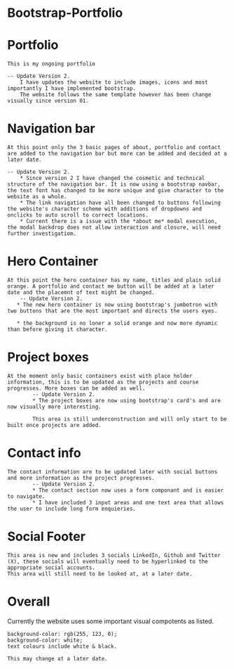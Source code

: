 # Bootstrap-Portfolio

 # Portfolio
    This is my ongoing portfolio

    -- Update Version 2.
        I have updates the website to include images, icons and most importantly I have implemented bootstrap.
        The website follows the same template however has been change visually since version 01.

# Navigation bar

    At this point only the 3 basic pages of about, portfolio and contact are added to the navigation bar but more can be added and decided at a later date.

    -- Update Version 2.
        * Since version 2 I have changed the cosmetic and technical structure of the navigation bar. It is now using a bootstrap navbar, the text font has changed to be more unique and give character to the website as a whole.
        * The link navigation have all been changed to buttons following the website's character scheme with additions of dropdowns and onclicks to auto scroll to correct locations.
        * Current there is a issue with the *about me* modal execution, the modal backdrop does not allow interaction and closure, will need further investigatiom.


# Hero Container

    At this point the hero container has my name, titles and plain solid orange. A portfolio and contact me button will be added at a later date and the placemnt of text might be changed.
        -- Update Version 2.
       * The new hero container is now using bootstrap's jumbotron with two buttons that are the most important and directs the users eyes.

       * the background is no loner a solid orange and now more dynamic than before giving it character.


# Project boxes

    At the moment only basic containers exist with place holder information, this is to be updated as the projects and course progresses. More boxes can be added as well.
            -- Update Version 2.
            * The project boxes are now using bootstrap's card's and are now visually more interesting.

            This area is still underconstruction and will only start to be built once projects are added.

# Contact info

    The contact information are to be updated later with social buttons and more information as the project progresses.
            -- Update Version 2.
            * The contact section now uses a form componant and is easier to navigate.
            * I have included 3 input areas and one text area that allows the user to include long form enquieries.

# Social Footer

    This area is new and includes 3 socials LinkedIn, Github and Twitter (X), these socials will eventually need to be hyperlinked to the appropriate social accounts.
    This area will still need to be looked at, at a later date.



# Overall

Currently the website uses some important visual compotents as listed.

    background-color: rgb(255, 123, 0);
    background-color: white;
    text colours include white & black.

    This may change at a later date.

